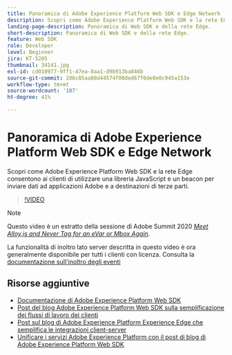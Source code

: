 ```yaml
---
title: Panoramica di Adobe Experience Platform Web SDK e Edge Network
description: Scopri come Adobe Experience Platform Web SDK e la rete Edge consentono ai clienti di utilizzare una libreria JavaScript e un beacon per inviare dati ad applicazioni Adobe e a destinazioni di terze parti.
landing-page-description: Panoramica di Web SDK e della rete Edge.
short-description: Panoramica di Web SDK e della rete Edge.
feature: Web SDK
role: Developer
level: Beginner
jira: KT-5205
thumbnail: 34141.jpg
exl-id: cd010977-9ff1-47ea-8aa1-d9b913ba846b
source-git-commit: 286c85aa88d44574f00ded67f0de8e0c945a153e
workflow-type: tm+mt
source-wordcount: '187'
ht-degree: 41%

---
```


# Panoramica di Adobe Experience Platform Web SDK e Edge Network

Scopri come Adobe Experience Platform Web SDK e la rete Edge consentono ai clienti di utilizzare una libreria JavaScript e un beacon per inviare dati ad applicazioni Adobe e a destinazioni di terze parti.

>[!VIDEO](https://video.tv.adobe.com/v/34141?learn=on&enablevpops)

>[!NOTE]
>
>Questo video è un estratto della sessione di Adobe Summit 2020 *[Meet Alloy.js and Never Tag for an eVar or Mbox Again](https://business.adobe.com/summit/2020/with-alloy-js-never-tag-for-an-evar-or-mbox-again.html)*.
>
>La funzionalità di inoltro lato server descritta in questo video è ora generalmente disponibile per tutti i clienti con licenza. Consulta la [documentazione sull&#39;inoltro degli eventi](https://experienceleague.adobe.com/docs/experience-platform/tags/event-forwarding/overview.html?lang=it)

## Risorse aggiuntive

* [Documentazione di Adobe Experience Platform Web SDK](https://experienceleague.adobe.com/docs/experience-platform/edge/home.html?lang=it)
* [Post del blog Adobe Experience Platform Web SDK sulla semplificazione dei flussi di lavoro dei clienti](https://medium.com/adobetech/simplifying-customer-workflows-with-adobe-experience-platform-web-sdk-4e54fe134f4a)
* [Post sul blog di Adobe Experience Platform Experience Edge che semplifica le integrazioni client-server](https://medium.com/adobetech/streamlining-client-server-integrations-with-adobe-experience-platform-experience-edge-1caaef887172)
* [Unificare i servizi Adobe Experience Platform con il post di blog di Adobe Experience Platform Web SDK](https://medium.com/adobetech/unify-your-adobe-experience-platform-services-with-adobe-experience-platform-web-sdk-75cf6851a9fc)
